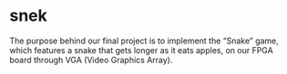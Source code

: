 # snek
The purpose behind our final project is to implement the “Snake” game, which features a snake that gets longer as it eats apples, on our FPGA board through VGA (Video Graphics Array). 
